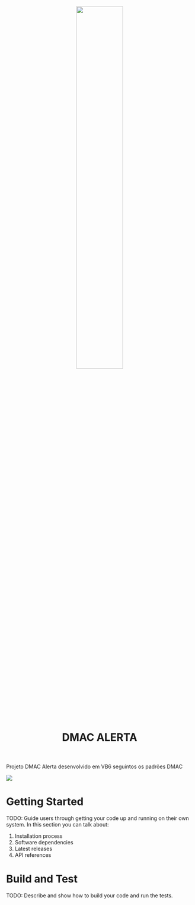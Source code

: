 <h1 align="center"> <img src="https://user-images.githubusercontent.com/20684484/211383835-cc4d8ef2-7f4c-437e-be2c-329503b0b7f2.png" width="50%" align="center" ><BR>DMAC ALERTA<BR><BR></h1>

Projeto DMAC Alerta desenvolvido em VB6 seguintos os padrões DMAC

<img src="https://github.com/ssj4dofuturo/DMAC_ALERTA/blob/master/Material/Print/Dmac%20Alerta.gif?raw=true" >

# Getting Started
TODO: Guide users through getting your code up and running on their own system. In this section you can talk about:
1.	Installation process
2.	Software dependencies
3.	Latest releases
4.	API references

# Build and Test
TODO: Describe and show how to build your code and run the tests. 
